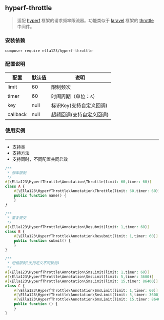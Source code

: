 ## hyperf-throttle

> 适配 [hyperf](https://hyperf.wiki/) 框架的请求频率限流器。功能类似于 [laravel](https://laravel.com/)
> 框架的 [throttle](https://laravel.com/docs/7.x/middleware) 中间件。

### 安装依赖

```shell
composer require ella123/hyperf-throttle
```

### 配置说明

| 配置       | 默认值  | 说明             |
|----------|------|----------------|
| limit    | 60   | 限制频次           |
| timer    | 60   | 时间周期（单位：s）     |
| key      | null | 标识Key(支持自定义回调) | 
| callback | null | 超频回调(支持自定义回调)  |

### 使用实例

--- 

* 支持类
* 支持方法
* 支持同时，不同配置共同启效

```php
/**
 * 频率限制
 */
#[\Ella123\HyperfThrottle\Annotation\Throttle(limit: 60,timer: 60)]
class A {
    #[\Ella123\HyperfThrottle\Annotation\Throttle(limit: 60,timer: 60)] 
    public function name() {
    }
}

/**
 * 重复提交
 */
#[\Ella123\HyperfThrottle\Annotation\Resubmit(limit: 1,timer: 60)]
class B {
    #[\Ella123\HyperfThrottle\Annotation\Resubmit(limit: 1,timer: 60)]
    public function submit() {
    }
}

/**
 * 短信限制(支持定义不同规则)
 */
#[\Ella123\HyperfThrottle\Annotation\SmsLimit(limit: 1,timer: 60)]
#[\Ella123\HyperfThrottle\Annotation\SmsLimit(limit: 5,timer: 3600)]
#[\Ella123\HyperfThrottle\Annotation\SmsLimit(limit: 15,timer: 86400)]
class C {
    #[\Ella123\HyperfThrottle\Annotation\SmsLimit(limit: 1,timer: 60)]
    #[\Ella123\HyperfThrottle\Annotation\SmsLimit(limit: 5,timer: 3600)]
    #[\Ella123\HyperfThrottle\Annotation\SmsLimit(limit: 15,timer: 86400)]
    public function () {
    }
}
```

